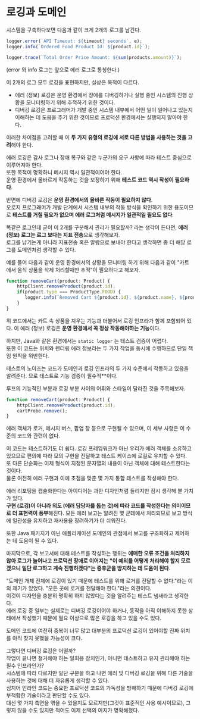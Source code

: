 # 로깅과 도메인

시스템을 구축하다보면 다음과 같이 크게 2개의 로그를 남긴다.

```ts
logger.error(`API Timeout: ${timeout} seconds`, e);
logger.info(`Ordered Food Product Id: ${product.id}`);

logger.trace(`Total Order Price Amount: ${sum(products.amount)}`);
```

(error 와 info 로그는 앞으로 에러 로그로 통칭한다.)  
  
이 2개의 로그 모두 로깅을 표현하지만, 실상은 목적이 다르다. 

- 에러 (정보) 로깅은 운영 환경에서 장애를 디버깅하거나 실행 중인 시스템의 진행 상황을 모니터링하기 위해 추적하기 위한 것이다.
- 디버깅 로깅은 프로그래머가 개발 중인 시스템 내부에서 어떤 일이 일어나고 있는지 이해하는 데 도움을 주기 위한 것이므로 프로덕션 환경에서는 실행되지 말아야 한다.

이러한 차이점을 고려할 때 이 **두 가지 유형의 로깅에 서로 다른 방법을 사용하는 것을 고려**해야 한다.  
  
에러 로깅은 감사 로그나 장애 복구와 같은 누군가의 요구 사항에 따라 테스트 중심으로 이루어져야 한다.  
또한 목적이 명확하니 메시지 역시 일관적이어야 한다.  
운영 환경에서 올바르게 작동하는 것을 보장하기 위해 **테스트 코드 역시 작성이 필요하다**.  

반면에 디버깅 로깅은 **운영 환경에서의 올바른 작동이 필요하지 않다**.  
오로지 프로그래머가 개발 단계에서 시스템 내부의 작동 방식을 확인하기 위한 용도이므로 **테스트를 거칠 필요가 없으며 에러 로그처럼 메시지가 일관적일 필요도 없다**.  
  
똑같은 로그인데 굳이 이 2개를 구분해서 관리가 필요할까? 라는 생각이 든다면, **에러 (정보) 로그는 로그 보다는 지표 전송**으로 생각해보자.  
로그를 남기는게 아니라 지표전송 혹은 알람으로 보내야 한다고 생각하면 좀 더 해당 로그를 도메인처럼 생각할 수 있다.   
  
예를 들어 다음과 같이 운영 환경에서의 상황을 모니터링 하기 위해 다음과 같이 "카트에서 음식 상품을 삭제 처리할때만 추적"이 필요하다고 해보자.

```ts
function removeCart(product: Product) {
    httpClient.removeProduct(product.id);
    if(product.type === ProductType.FOOD) {
       logger.info(`Removed Cart ${product.id}, ${product.name}, ${product.price}`);
    }
}
```

위 코드에서는 카트 속 상품을 지우는 기능과 더불어서 로깅 인프라가 함께 포함되어 있다.
이 에러 (정보) 로깅은 **운영 환경에서 꼭 정상 작동해야하는 기능**이다.  
  
하지만, Java와 같은 환경에서는 `static logger` 는 테스트 검증이 어렵다.  
또한 
이 코드는 위치와 렌더링 에러 정보라는 두 가지 작업을 동시에 수행하므로 단일 책임 원칙을 위반한다.

테스트의 노이즈는 코드가 도메인과 로깅 인프라의 두 가지 수준에서 작동하고 있음을 알려준다.
므로 테스트로 기능 검증이 필수적**이다.

루프의 기능적인 부분과 로깅 부분 사이의 어휘와 스타일이 달라진 것을 주목해보자.  


```ts
function removeCart(product: Product) {
    httpClient.removeProduct(product.id);
    cartProbe.remove();
}
```

에러 객체가 로거, 메시지 버스, 팝업 창 등으로 구현될 수 있으며, 이 세부 사항은 이 수준의 코드와 관련이 없다.

이 코드는 테스트하기도 더 쉽다. 
로깅 프레임워크가 아닌 우리가 에러 객체를 소유하고 있으므로 편의에 따라 모의 구현을 전달하고 테스트 케이스에 로컬로 유지할 수 있다.  
또 다른 단순화는 이제 형식이 지정된 문자열의 내용이 아닌 객체에 대해 테스트한다는 것이다.  
물론 여전히 에러 구현과 이에 초점을 맞춘 몇 가지 통합 테스트를 작성해야 한다.


에러 리포팅을 캡슐화한다는 아이디어는 과한 디자인처럼 들리지만 잠시 생각해 볼 가치가 있다.  
**구현 (로깅)이 아니라 의도 (에러 담당자를 돕는 것)에 따라 코드를 작성한다는 의미이므로 더 표현력이 풍부**해진다. 
모든 에러 보고는 알려진 몇 군데에서 처리되므로 보고 방식에 일관성을 유지하고 재사용을 장려하기가 더 쉬워진다.    
  
또한 Java 패키지가 아닌 애플리케이션 도메인의 관점에서 보고를 구조화하고 제어하는 데 도움이 될 수 있다.  
  
마지막으로, 각 보고서에 대해 테스트를 작성하는 행위는 **애매한 오류 조건을 처리하지 않아 로그가 늘어나고 프로덕션 장애로 이어지는 "이 예외를 어떻게 처리해야 할지 모르겠으니 일단 로그하고 계속 진행하겠다"는 증후군을 방지하는 데 도움이 된다**.

"도메인 개체 전체에 로깅이 있기 때문에 테스트를 위해 로거를 전달할 수 없다."라는 이의 제기가 있었다. 
"모든 곳에 로거를 전달해야 한다."라는 의견이다.  
이것이 디자인을 충분히 명확히 하지 않았다는 것을 알려주는 테스트 냄새라고 생각한다.  
에러 로깅 중 일부는 실제로는 디버깅 로깅이어야 하거나, 동작을 아직 이해하지 못한 상태에서 작성했기 때문에 필요 이상으로 많은 로깅을 하고 있을 수도 있다.  

도메인 코드에 여전히 중복이 너무 많고 대부분의 프로덕션 로깅이 있어야할 진짜 위치를 아직 찾지 못했을 가능성이 크다.

그렇다면 디버깅 로깅은 어떨까?  
작업이 끝나면 철거해야 하는 일회용 장치인가, 아니면 테스트하고 유지 관리해야 하는 필수 인프라인가?  
시스템에 따라 다르지만 일단 구분을 하고 나면 에러 및 디버깅 로깅을 위해 다른 기술을 사용하는 것에 대해 더 자유롭게 생각할 수 있다.    
심지어 인라인 코드는 중요한 프로덕션 코드의 가독성을 방해하기 때문에 디버깅 로깅에 부적합한 기술이라고 판단할 수도 있다.  
대신 몇 가지 측면을 엮을 수 있을지도 모르지만(그것이 표준적인 사용 예시이므로), 그렇지 않을 수도 있지만 적어도 이제 선택의 여지가 명확해졌다.

